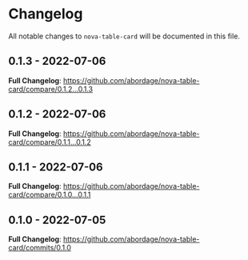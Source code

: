 # Changelog

All notable changes to `nova-table-card` will be documented in this file.

## 0.1.3 - 2022-07-06

**Full Changelog**: https://github.com/abordage/nova-table-card/compare/0.1.2...0.1.3

## 0.1.2 - 2022-07-06

**Full Changelog**: https://github.com/abordage/nova-table-card/compare/0.1.1...0.1.2

## 0.1.1 - 2022-07-06

**Full Changelog**: https://github.com/abordage/nova-table-card/compare/0.1.0...0.1.1

## 0.1.0 - 2022-07-05

**Full Changelog**: https://github.com/abordage/nova-table-card/commits/0.1.0

